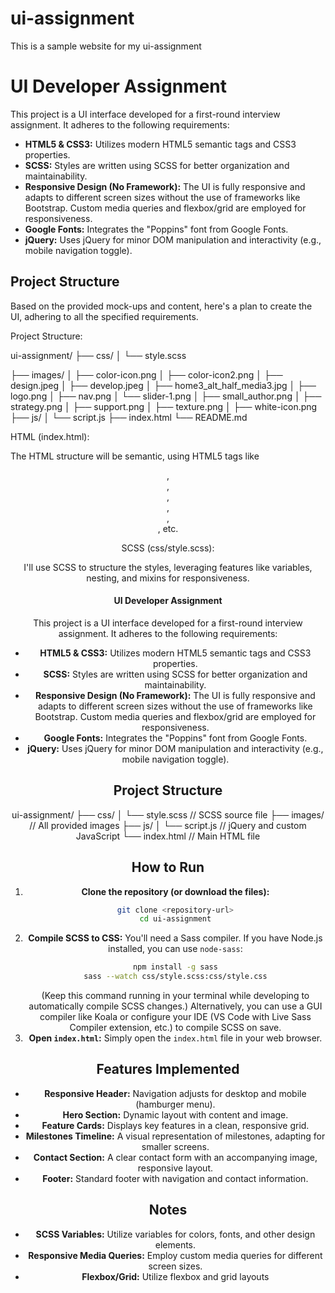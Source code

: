 # ui-assignment
This is a sample website for my ui-assignment

# UI Developer Assignment 

This project is a UI interface developed for a first-round interview assignment. It adheres to the following requirements:

-   **HTML5 & CSS3:** Utilizes modern HTML5 semantic tags and CSS3 properties.
-   **SCSS:** Styles are written using SCSS for better organization and maintainability.
-   **Responsive Design (No Framework):** The UI is fully responsive and adapts to different screen sizes without the use of frameworks like Bootstrap. Custom media queries and flexbox/grid are employed for responsiveness.
-   **Google Fonts:** Integrates the "Poppins" font from Google Fonts.
-   **jQuery:** Uses jQuery for minor DOM manipulation and interactivity (e.g., mobile navigation toggle).

## Project Structure


Based on the provided mock-ups and content, here's a plan to create the UI, adhering to all the specified requirements.

Project Structure:

ui-assignment/
├── css/
│   └── style.scss

├── images/
│   ├── color-icon.png
│   ├── color-icon2.png
│   ├── design.jpeg
│   ├── develop.jpeg
│   ├── home3_alt_half_media3.jpg
│   ├── logo.png
│   ├── nav.png
│   └── slider-1.png
│   ├── small_author.png
│   ├── strategy.png
│   ├── support.png
│   ├── texture.png
│   ├── white-icon.png
├── js/
│   └── script.js
├── index.html
└── README.md

HTML (index.html):

The HTML structure will be semantic, using HTML5 tags like <header>, <nav>, <main>, <section>, <footer>, <article>, etc.

SCSS (css/style.scss):

I'll use SCSS to structure the styles, leveraging features like variables, nesting, and mixins for responsiveness.



# UI Developer Assignment

This project is a UI interface developed for a first-round interview assignment. It adheres to the following requirements:

-   **HTML5 & CSS3:** Utilizes modern HTML5 semantic tags and CSS3 properties.
-   **SCSS:** Styles are written using SCSS for better organization and maintainability.
-   **Responsive Design (No Framework):** The UI is fully responsive and adapts to different screen sizes without the use of frameworks like Bootstrap. Custom media queries and flexbox/grid are employed for responsiveness.
-   **Google Fonts:** Integrates the "Poppins" font from Google Fonts.
-   **jQuery:** Uses jQuery for minor DOM manipulation and interactivity (e.g., mobile navigation toggle).

## Project Structure

ui-assignment/
├── css/
│   └── style.scss  // SCSS source file
├── images/         // All provided images
├── js/
│   └── script.js   // jQuery and custom JavaScript
└── index.html      // Main HTML file


## How to Run

1.  **Clone the repository (or download the files):**
    ```bash
    git clone <repository-url>
    cd ui-assignment
    ```
2.  **Compile SCSS to CSS:**
    You'll need a Sass compiler. If you have Node.js installed, you can use `node-sass`:
    ```bash
    npm install -g sass
    sass --watch css/style.scss:css/style.css
    ```
    (Keep this command running in your terminal while developing to automatically compile SCSS changes.)
    Alternatively, you can use a GUI compiler like Koala or configure your IDE (VS Code with Live Sass Compiler extension, etc.) to compile SCSS on save.
3.  **Open `index.html`:**
    Simply open the `index.html` file in your web browser.

## Features Implemented

* **Responsive Header:** Navigation adjusts for desktop and mobile (hamburger menu).
* **Hero Section:** Dynamic layout with content and image.
* **Feature Cards:** Displays key features in a clean, responsive grid.
* **Milestones Timeline:** A visual representation of milestones, adapting for smaller screens.
* **Contact Section:** A clear contact form with an accompanying image, responsive layout.
* **Footer:** Standard footer with navigation and contact information.

## Notes

-   **SCSS Variables:** Utilize variables for colors, fonts, and other design elements.
-   **Responsive Media Queries:** Employ custom media queries for different screen sizes.
-   **Flexbox/Grid:** Utilize flexbox and grid layouts
